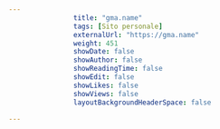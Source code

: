 ---
                title: "gma.name"
                tags: [Sito personale]
                externalUrl: "https://gma.name"
                weight: 451
                showDate: false
                showAuthor: false
                showReadingTime: false
                showEdit: false
                showLikes: false
                showViews: false
                layoutBackgroundHeaderSpace: false
                ---

